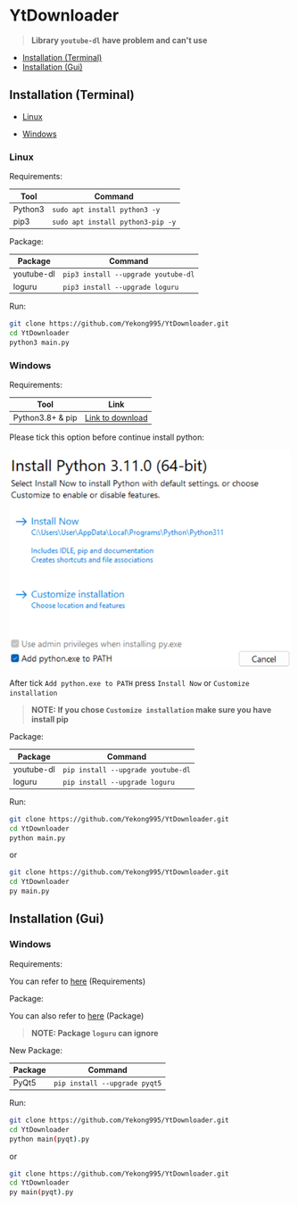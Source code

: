 # YtDownloader

> **Library `youtube-dl` have problem and can't use**

- [Installation (Terminal)](#Installation-Terminal)
- [Installation (Gui)](#Installation-Gui)

## Installation (Terminal)

- [Linux](#Linux)

- [Windows](#Windows)

### Linux

Requirements:

| Tool    | Command                           |
| ------- | --------------------------------- |
| Python3 | `sudo apt install python3 -y`     |
| pip3    | `sudo apt install python3-pip -y` |



Package:

| Package    | Command |
| ---------- | --------------- |
| youtube-dl | `pip3 install --upgrade youtube-dl` |
| loguru     | `pip3 install --upgrade loguru` |



Run:

```bash
git clone https://github.com/Yekong995/YtDownloader.git
cd YtDownloader
python3 main.py
```

### Windows

Requirements:

| Tool             | Link                                                  |
| ---------------- | ----------------------------------------------------- |
| Python3.8+ & pip | [Link to download](https://www.python.org/downloads/) |

Please tick this option before continue install python:

![install_option](Image/py_install.png)

After tick `Add python.exe to PATH` press `Install Now` or `Customize installation`

> **NOTE: If you chose `Customize installation` make sure you have install pip**



Package:

| Package    | Command                            |
| ---------- | ---------------------------------- |
| youtube-dl | `pip install --upgrade youtube-dl` |
| loguru     | `pip install --upgrade loguru`     |



Run:

```bash
git clone https://github.com/Yekong995/YtDownloader.git
cd YtDownloader
python main.py
```

or

```bash
git clone https://github.com/Yekong995/YtDownloader.git
cd YtDownloader
py main.py
```

## Installation (Gui)

### Windows

Requirements:

You can refer to [here](#Installation-terminal) (Requirements)



Package:

You can also refer to [here](#Installation-Terminal) (Package)

> **NOTE: Package `loguru` can ignore**



New Package:

| Package | Command                       |
| ------- | ----------------------------- |
| PyQt5   | `pip install --upgrade pyqt5` |



Run:

```bash	
git clone https://github.com/Yekong995/YtDownloader.git
cd YtDownloader
python main(pyqt).py
```

or

```bash
git clone https://github.com/Yekong995/YtDownloader.git
cd YtDownloader
py main(pyqt).py
```

